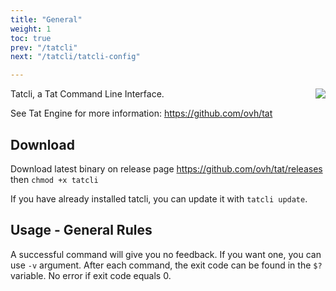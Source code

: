 ```yaml
---
title: "General"
weight: 1
toc: true
prev: "/tatcli"
next: "/tatcli/tatcli-config"

---
```


<img align="right" src="https://raw.githubusercontent.com/ovh/tat/master/tat.png">

Tatcli, a Tat Command Line Interface.

See Tat Engine for more information: https://github.com/ovh/tat

## Download
Download latest binary on release page https://github.com/ovh/tat/releases 
then `chmod +x tatcli`

If you have already installed tatcli, you can update it with `tatcli update`.

## Usage - General Rules

A successful command will give you no feedback. If you want one, you can use `-v` argument.
After each command, the exit code can be found in the `$?` variable. No error if exit code equals 0.
